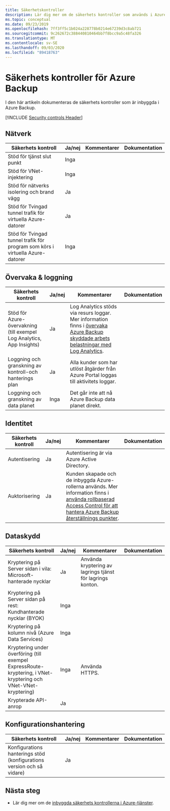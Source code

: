 ```yaml
---
title: Säkerhetskontroller
description: Lär dig mer om de säkerhets kontroller som används i Azure Backups tjänsten. Dessa kontroller hjälper tjänsten att förhindra, identifiera och reagera på säkerhets risker.
ms.topic: conceptual
ms.date: 09/23/2019
ms.openlocfilehash: 7ff3ff5c1b024a228778b0214e67239d3c8ab721
ms.sourcegitcommit: 9c262672c388440810464bb7f8bcc9a5c48fa326
ms.translationtype: MT
ms.contentlocale: sv-SE
ms.lasthandoff: 09/03/2020
ms.locfileid: "89418763"
---
```

# <a name="security-controls-for-azure-backup"></a>Säkerhets kontroller för Azure Backup

I den här artikeln dokumenteras de säkerhets kontroller som är inbyggda i Azure Backup.

[!INCLUDE [Security controls Header](../../includes/security-controls-header.md)]

## <a name="network"></a>Nätverk

| Säkerhets kontroll | Ja/nej | Kommentarer | Dokumentation
|---|---|--|--|
| Stöd för tjänst slut punkt| Inga |  |  |
| Stöd för VNet-injektering| Inga |  |  |
| Stöd för nätverks isolering och brand vägg| Ja | |  |
| Stöd för Tvingad tunnel trafik för virtuella Azure-datorer | Ja  |  |  |
| Stöd för Tvingad tunnel trafik för program som körs i virtuella Azure-datorer| Inga  |  |  |

## <a name="monitoring--logging"></a>Övervaka & loggning

| Säkerhets kontroll | Ja/nej | Kommentarer| Dokumentation
|---|---|--|--|
| Stöd för Azure-övervakning (till exempel Log Analytics, App Insights)| Ja | Log Analytics stöds via resurs loggar. Mer information finns i [övervaka Azure Backup skyddade arbets belastningar med Log Analytics](https://azure.microsoft.com/blog/monitor-all-azure-backup-protected-workloads-using-log-analytics/). |  |
| Loggning och granskning av kontroll-och hanterings plan| Ja | Alla kunder som har utlöst åtgärder från Azure Portal loggas till aktivitets loggar. |  |
| Loggning och granskning av data planet| Inga | Det går inte att nå Azure Backup data planet direkt.  |  |

## <a name="identity"></a>Identitet

| Säkerhets kontroll | Ja/nej | Kommentarer| Dokumentation
|---|---|--|--|
| Autentisering| Ja | Autentisering är via Azure Active Directory. |  |
| Auktorisering| Ja | Kunden skapade och de inbyggda Azure-rollerna används. Mer information finns i [använda rollbaserad Access Control för att hantera Azure Backup återställnings punkter](./backup-rbac-rs-vault.md). |  |

## <a name="data-protection"></a>Dataskydd

| Säkerhets kontroll | Ja/nej | Kommentarer | Dokumentation
|---|---|--|--|
| Kryptering på Server sidan i vila: Microsoft-hanterade nycklar | Ja | Använda kryptering av lagrings tjänst för lagrings konton. |  |
| Kryptering på Server sidan på rest: Kundhanterade nycklar (BYOK) | Inga |  |  |
| Kryptering på kolumn nivå (Azure Data Services)| Inga |  |  |
| Kryptering under överföring (till exempel ExpressRoute-kryptering, i VNet-kryptering och VNet-VNet-kryptering)| Inga | Använda HTTPS. |  |
| Krypterade API-anrop| Ja |  |  |

## <a name="configuration-management"></a>Konfigurationshantering

| Säkerhets kontroll | Ja/nej | Kommentarer| Dokumentation
|---|---|--|--|
| Konfigurations hanterings stöd (konfigurations version och så vidare)| Ja|  |  |

## <a name="next-steps"></a>Nästa steg

- Lär dig mer om de [inbyggda säkerhets kontrollerna i Azure-tjänster](../security/fundamentals/security-controls.md).
